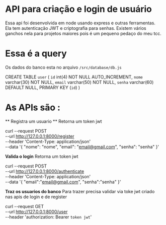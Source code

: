 # API para criação e login de usuário

Essa api foi desenvolvida em node usando express e outras ferramentas. Ela tem autenticação JWT e criptografia para senhas. Existem vários ganchos nela para projetos maiores pois é um pequeno pedaço do meu tcc.


# Essa é a query 

Os dados do banco esta no arquivo `/src/database/db.js`

CREATE TABLE `user` (
  `id` int(4) NOT NULL AUTO_INCREMENT,
  `nome` varchar(30) NOT NULL,
  `email` varchar(50) NOT NULL,
  `senha` varchar(60) DEFAULT NULL,
  PRIMARY KEY (`id`)
)

# As APIs são :

**  Registra um usuario **
Retorna um token jwt

curl --request POST \
  --url http://127.0.0.1:8000/register \
  --header 'Content-Type: application/json' \
  --data '{
	"nome": "nome",
	"email": "email@gmail.com",
	"senha": "senha"
}'

**Valida o login**
Retorna um token jwt

curl --request POST \
  --url http://127.0.0.1:8000/authenticate \
  --header 'Content-Type: application/json' \
  --data '{
	"email":"email@gmail.com",
	"senha":"senha"
}'

**Traz os usuarios do banco**
Para trazer precisa validar via toke jwt criado nas apis de login e de register

curl --request GET \
  --url http://127.0.0.1:8000/user \
  --header 'authorization: Bearer `token jwt`'
